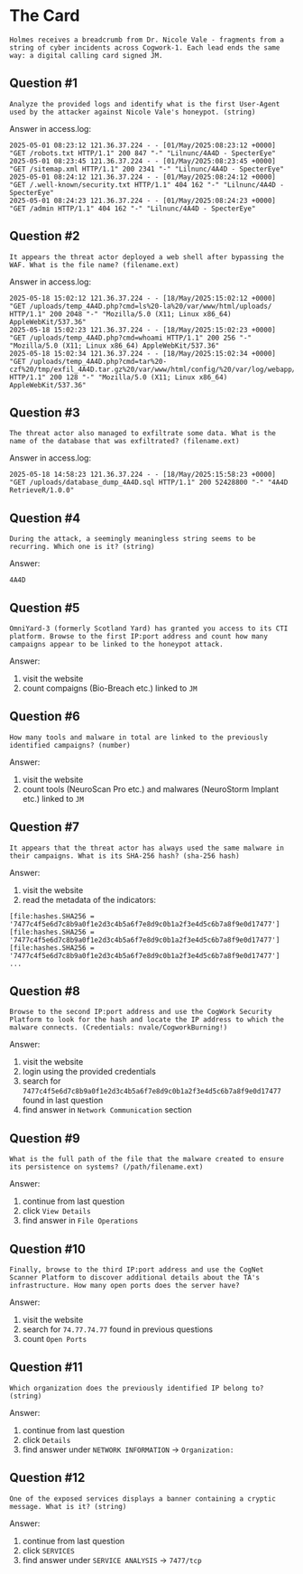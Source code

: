 # The Card

```
Holmes receives a breadcrumb from Dr. Nicole Vale - fragments from a string of cyber incidents across Cogwork-1. Each lead ends the same way: a digital calling card signed JM.
```

## Question #1

```
Analyze the provided logs and identify what is the first User-Agent used by the attacker against Nicole Vale's honeypot. (string)
```

Answer in access.log:

```
2025-05-01 08:23:12 121.36.37.224 - - [01/May/2025:08:23:12 +0000] "GET /robots.txt HTTP/1.1" 200 847 "-" "Lilnunc/4A4D - SpecterEye"
2025-05-01 08:23:45 121.36.37.224 - - [01/May/2025:08:23:45 +0000] "GET /sitemap.xml HTTP/1.1" 200 2341 "-" "Lilnunc/4A4D - SpecterEye"
2025-05-01 08:24:12 121.36.37.224 - - [01/May/2025:08:24:12 +0000] "GET /.well-known/security.txt HTTP/1.1" 404 162 "-" "Lilnunc/4A4D - SpecterEye"
2025-05-01 08:24:23 121.36.37.224 - - [01/May/2025:08:24:23 +0000] "GET /admin HTTP/1.1" 404 162 "-" "Lilnunc/4A4D - SpecterEye"
```

## Question #2

```
It appears the threat actor deployed a web shell after bypassing the WAF. What is the file name? (filename.ext)
```

Answer in access.log:

```
2025-05-18 15:02:12 121.36.37.224 - - [18/May/2025:15:02:12 +0000] "GET /uploads/temp_4A4D.php?cmd=ls%20-la%20/var/www/html/uploads/ HTTP/1.1" 200 2048 "-" "Mozilla/5.0 (X11; Linux x86_64) AppleWebKit/537.36"
2025-05-18 15:02:23 121.36.37.224 - - [18/May/2025:15:02:23 +0000] "GET /uploads/temp_4A4D.php?cmd=whoami HTTP/1.1" 200 256 "-" "Mozilla/5.0 (X11; Linux x86_64) AppleWebKit/537.36"
2025-05-18 15:02:34 121.36.37.224 - - [18/May/2025:15:02:34 +0000] "GET /uploads/temp_4A4D.php?cmd=tar%20-czf%20/tmp/exfil_4A4D.tar.gz%20/var/www/html/config/%20/var/log/webapp/ HTTP/1.1" 200 128 "-" "Mozilla/5.0 (X11; Linux x86_64) AppleWebKit/537.36"
```

## Question #3

```
The threat actor also managed to exfiltrate some data. What is the name of the database that was exfiltrated? (filename.ext)
```

Answer in access.log:

```
2025-05-18 14:58:23 121.36.37.224 - - [18/May/2025:15:58:23 +0000] "GET /uploads/database_dump_4A4D.sql HTTP/1.1" 200 52428800 "-" "4A4D RetrieveR/1.0.0"
```

## Question #4

```
During the attack, a seemingly meaningless string seems to be recurring. Which one is it? (string)
```

Answer:

```
4A4D
```

## Question #5

```
OmniYard-3 (formerly Scotland Yard) has granted you access to its CTI platform. Browse to the first IP:port address and count how many campaigns appear to be linked to the honeypot attack.
```

Answer:

1. visit the website
2. count compaigns (Bio-Breach etc.) linked to `JM`

## Question #6

```
How many tools and malware in total are linked to the previously identified campaigns? (number)
```

Answer:

1. visit the website
2. count tools (NeuroScan Pro etc.) and malwares (NeuroStorm Implant etc.) linked to `JM`

## Question #7

```
It appears that the threat actor has always used the same malware in their campaigns. What is its SHA-256 hash? (sha-256 hash)
```

Answer:

1. visit the website
2. read the metadata of the indicators:

```
[file:hashes.SHA256 = '7477c4f5e6d7c8b9a0f1e2d3c4b5a6f7e8d9c0b1a2f3e4d5c6b7a8f9e0d17477']
[file:hashes.SHA256 = '7477c4f5e6d7c8b9a0f1e2d3c4b5a6f7e8d9c0b1a2f3e4d5c6b7a8f9e0d17477']
[file:hashes.SHA256 = '7477c4f5e6d7c8b9a0f1e2d3c4b5a6f7e8d9c0b1a2f3e4d5c6b7a8f9e0d17477']
...
```

## Question #8

```
Browse to the second IP:port address and use the CogWork Security Platform to look for the hash and locate the IP address to which the malware connects. (Credentials: nvale/CogworkBurning!)
```

Answer:

1. visit the website
2. login using the provided credentials
3. search for `7477c4f5e6d7c8b9a0f1e2d3c4b5a6f7e8d9c0b1a2f3e4d5c6b7a8f9e0d17477` found in last question
4. find answer in `Network Communication` section

## Question #9

```
What is the full path of the file that the malware created to ensure its persistence on systems? (/path/filename.ext)
```

Answer:

1. continue from last question
2. click `View Details`
3. find answer in `File Operations`

## Question #10

```
Finally, browse to the third IP:port address and use the CogNet Scanner Platform to discover additional details about the TA's infrastructure. How many open ports does the server have?
```

Answer:

1. visit the website
2. search for `74.77.74.77` found in previous questions
3. count `Open Ports`

## Question #11

```
Which organization does the previously identified IP belong to? (string)
```

Answer:

1. continue from last question
2. click `Details`
3. find answer under `NETWORK INFORMATION` -> `Organization:`

## Question #12

```
One of the exposed services displays a banner containing a cryptic message. What is it? (string)
```

Answer:

1. continue from last question
2. click `SERVICES`
2. find answer under `SERVICE ANALYSIS` -> `7477/tcp`
